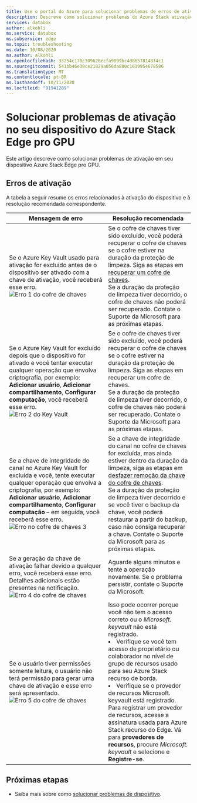 ```yaml
---
title: Use o portal do Azure para solucionar problemas de erros de ativação relacionados ao Azure Stack Edge pro com GPU | Microsoft Docs
description: Descreve como solucionar problemas do Azure Stack ativação de GPU do Edge pro e questões relacionadas ao cofre da chave.
services: databox
author: alkohli
ms.service: databox
ms.subservice: edge
ms.topic: troubleshooting
ms.date: 10/08/2020
ms.author: alkohli
ms.openlocfilehash: 33254c170c309626ecfa9099bc4d86578148f4c1
ms.sourcegitcommit: 541bb46e38ce21829a056da880c1619954678586
ms.translationtype: MT
ms.contentlocale: pt-BR
ms.lasthandoff: 10/11/2020
ms.locfileid: "91941289"
---
```

# <a name="troubleshoot-activation-issues-on-your-azure-stack-edge-pro-gpu-device"></a>Solucionar problemas de ativação no seu dispositivo do Azure Stack Edge pro GPU 

<!--[!INCLUDE [applies-to-skus](../../includes/azure-stack-edge-applies-to-all-sku.md)]-->

Este artigo descreve como solucionar problemas de ativação em seu dispositivo Azure Stack Edge pro GPU. 


## <a name="activation-errors"></a>Erros de ativação

A tabela a seguir resume os erros relacionados à ativação do dispositivo e à resolução recomendada correspondente.

| Mensagem de erro| Resolução recomendada |
|------------------------------------------------------|--------------------------------------|
| Se o Azure Key Vault usado para ativação for excluído antes de o dispositivo ser ativado com a chave de ativação, você receberá esse erro. <br> ![Erro 1 do cofre de chaves](./media/azure-stack-edge-gpu-troubleshoot-activation/key-vault-error-1.png)  | Se o cofre de chaves tiver sido excluído, você poderá recuperar o cofre de chaves se o cofre estiver na duração da proteção de limpeza. Siga as etapas em [recuperar um cofre de chaves](/azure/key-vault/general/soft-delete-powershell#recovering-a-key-vault). <br>Se a duração da proteção de limpeza tiver decorrido, o cofre de chaves não poderá ser recuperado. Contate o Suporte da Microsoft para as próximas etapas. |
| Se o Azure Key Vault for excluído depois que o dispositivo for ativado e você tentar executar qualquer operação que envolva criptografia, por exemplo: **Adicionar usuário**, **Adicionar compartilhamento**, **Configurar computação**, você receberá esse erro. <br> ![Erro 2 do Key Vault](./media/azure-stack-edge-gpu-troubleshoot-activation/key-vault-error-2.png)    | Se o cofre de chaves tiver sido excluído, você poderá recuperar o cofre de chaves se o cofre estiver na duração da proteção de limpeza. Siga as etapas em recuperar um cofre de chaves. <br>Se a duração da proteção de limpeza tiver decorrido, o cofre de chaves não poderá ser recuperado. Contate o Suporte da Microsoft para as próximas etapas. |
| Se a chave de integridade do canal no Azure Key Vault for excluída e você, tente executar qualquer operação que envolva a criptografia, por exemplo: **Adicionar usuário**, **Adicionar compartilhamento**, **Configurar computação** – em seguida, você receberá esse erro. <br> ![Erro no cofre de chaves 3](./media/azure-stack-edge-gpu-troubleshoot-activation/key-vault-error-3.png) | Se a chave de integridade do canal no cofre de chaves for excluída, mas ainda estiver dentro da duração da limpeza, siga as etapas em [desfazer remoção da chave do cofre de chaves](/powershell/module/az.keyvault/undo-azkeyvaultkeyremoval). <br>Se a duração da proteção de limpeza tiver decorrido e se você tiver o backup da chave, você poderá restaurar a partir do backup, caso não consiga recuperar a chave. Contate o Suporte da Microsoft para as próximas etapas. |
| Se a geração da chave de ativação falhar devido a qualquer erro, você receberá esse erro. Detalhes adicionais estão presentes na notificação. <br> ![Erro 4 do cofre de chaves](./media/azure-stack-edge-gpu-troubleshoot-activation/key-vault-error-4.png)   | Aguarde alguns minutos e tente a operação novamente. Se o problema persistir, contate o Suporte da Microsoft. |
| Se o usuário tiver permissões somente leitura, o usuário não terá permissão para gerar uma chave de ativação e esse erro será apresentado. <br> ![Erro 5 do cofre de chaves](./media/azure-stack-edge-gpu-troubleshoot-activation/key-vault-error-5.png) | Isso pode ocorrer porque você não tem o acesso correto ou o  *Microsoft. keyvault* não está registrado.<li>Verifique se você tem acesso de proprietário ou colaborador no nível de grupo de recursos usado para seu Azure Stack recurso de borda.</li><li>Verifique se o provedor de recursos Microsoft. keyvault está registrado. Para registrar um provedor de recursos, acesse a assinatura usada para Azure Stack recurso do Edge. Vá para **provedores de recursos**, procure *Microsoft. keyvault* e selecione e **Registre-se**.</li> |

## <a name="next-steps"></a>Próximas etapas

- Saiba mais sobre como [solucionar problemas de dispositivo](azure-stack-edge-gpu-troubleshoot.md).
